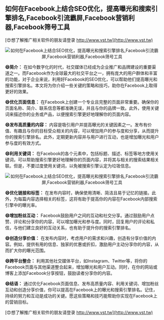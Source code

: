 ## **如何在Facebook上结合SEO优化，提高曝光和搜索引擎排名,Facebook引流霸屏,Facebook营销利器,Facebook筛号工具**

[😍想了解推广相关软件的朋友请登录 http://www.vst.tw](http://www.vst.tw)

 <center><img src="https://vst.tw/MP4/tuiguang/png/2.png" alt="如何在Facebook上结合SEO优化，提高曝光和搜索引擎排名,Facebook引流霸屏,Facebook营销利器,Facebook筛号工具"></center>

**😄简介：**
在如今数字化的时代，社交媒体已经成为企业推广和品牌建设的重要渠道之一。而Facebook作为全球最大的社交平台之一，拥有庞大的用户群体和丰富的功能，对于企业来说，利用好Facebook的SEO优化，可以帮助他们提高曝光和搜索引擎排名。本文将为你介绍一些关键的策略和技巧，助你在Facebook上取得更好的效果。

**😄优化页面信息：**
在Facebook上创建一个专业且完整的页面非常重要。确保你的页面名称、简介、联系信息等都准确无误，并且与你的品牌一致。此外，使用关键词来描述你的业务或产品，以便搜索引擎更好地理解你的页面内容。

**😄发布高质量的内容：**
内容是吸引用户并提高曝光的关键因素之一。发布有价值、有趣且与你的目标受众相关的内容，可以增加用户的参与度和分享，从而提升你的搜索引擎排名。此外，定期更新内容并与用户进行互动，也是增加曝光和用户参与度的有效方式。

**😄利用关键词：**
在Facebook的各个元素中，包括标题、描述、标签等地方使用关键词，可以帮助搜索引擎更好地理解你的页面内容，并将其与相关的搜索结果相关联。但是，不要过度使用关键词，以免被搜索引擎认定为垃圾信息。

 <center><img src="https://vst.tw/MP4/tuiguang/png/2.png" alt="如何在Facebook上结合SEO优化，提高曝光和搜索引擎排名,Facebook引流霸屏,Facebook营销利器,Facebook筛号工具"></center>

**😄优化链接和标签：**
在发布内容时，确保使用清晰、简洁且易于记忆的链接。此外，为每篇内容选择相关的标签，这将有助于提高你的内容在Facebook内部搜索引擎中的曝光率。

**😄增加粉丝互动：**
Facebook鼓励用户之间的互动和社交分享。通过鼓励用户点赞、评论和分享你的内容，可以增加曝光和参与度。同时，回复用户的评论和私信，与他们建立良好的互动关系，也有助于提升你的搜索引擎排名。

**😄创造分享价值：**
在发布内容时，考虑用户的需求和兴趣，创造有分享价值的内容。例如，提供有用的信息、独家的优惠或折扣，激励用户主动分享你的内容，从而扩大你的曝光范围。

**😄跨平台整合：**
利用其他社交媒体平台，如Instagram、Twitter等，将你的Facebook页面与其他渠道整合起来，增加曝光和用户互动。同时，在你的网站或博客上添加Facebook分享按钮，鼓励读者分享你的内容。

**😄结语：**
通过优化Facebook页面信息、发布高质量内容、利用关键词、增加粉丝互动和创造分享价值，你可以提高在Facebook上的曝光和搜索引擎排名。记住，持续的努力和互动是成功的关键。愿这些策略和技巧能帮助你实现在Facebook上的营销目标。

[😍想了解推广相关软件的朋友请登录 http://www.vst.tw](http://www.vst.tw)



